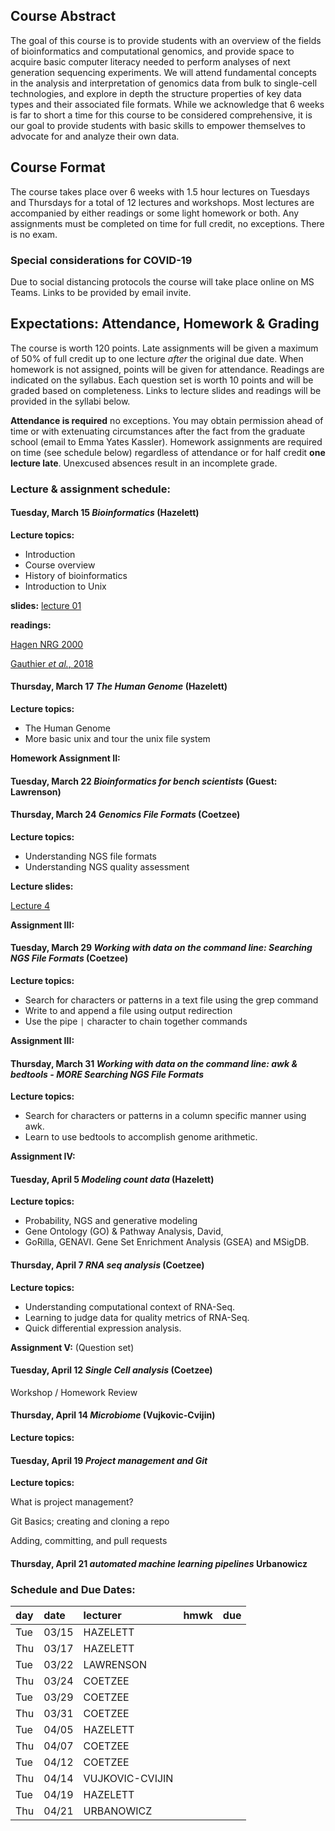 ## Course Abstract

The goal of this course is to provide students with an overview of 
the fields of bioinformatics and computational genomics, and provide
space to acquire basic computer literacy needed to perform analyses of
next generation sequencing experiments. We will attend fundamental 
concepts in the analysis and interpretation of genomics data from bulk
to single-cell technologies, and explore in depth the structure 
properties of key data types and their associated file formats. While we
acknowledge that 6 weeks is far to short a time for this course to be 
considered comprehensive, it is our goal to provide students with basic
skills to empower themselves to advocate for and analyze their own data.

## Course Format

The course takes place over 6 weeks with 1.5 hour lectures on Tuesdays
and Thursdays for a total of 12 lectures and workshops. Most lectures
are accompanied by either readings or some light homework or both. Any
assignments must be completed on time for full credit, no exceptions.
There is no exam.

### Special considerations for COVID-19

Due to social distancing protocols the course will take place online on
MS Teams. Links to be provided by email invite.

## Expectations: Attendance, Homework & Grading

The course is worth 120 points. Late assignments will be given a 
maximum of 50% of full credit up to one lecture *after* the original 
due date. When homework is not assigned, points will be given for 
attendance. Readings are indicated on the syllabus. Each question set 
is worth 10 points and will be graded based on completeness. Links to 
lecture slides and readings will be provided in the syllabi below.

**Attendance is required** no exceptions. You may obtain permission
ahead of time or with extenuating circumstances after the fact from the
graduate school (email to Emma Yates Kassler). Homework assignments are
required on time (see schedule below) regardless of attendance or for
half credit **one lecture late**. Unexcused absences result in an
incomplete grade.

### Lecture & assignment schedule:

#### Tuesday, March 15 *Bioinformatics* (Hazelett)

**Lecture topics:**
- Introduction
- Course overview
- History of bioinformatics
- Introduction to Unix

**slides:** [lecture 01](https://docs.google.com/presentation/d/1b556fkP4JOXSbFrGgs_vyuoOCaFqzJzxdtXENG_U6_4/edit#slide=id.g117cec35c7b_0_0)

**readings:**

[Hagen NRG 2000](https://www.nature.com/articles/35042090)

[Gauthier _et al._, 2018](https://academic.oup.com/bib/article/20/6/1981/5066445)

#### Thursday, March 17 *The Human Genome* (Hazelett)

**Lecture topics:** 
- The Human Genome
- More basic unix and tour the unix file system

**Homework Assignment II:** 

#### Tuesday, March 22 *Bioinformatics for bench scientists* (Guest: Lawrenson)

#### Thursday, March 24 *Genomics File Formats* (Coetzee)

**Lecture topics:** 
- Understanding NGS file formats
- Understanding NGS quality assessment

**Lecture slides:**

[Lecture 4](lecture%204/file_formats.md)

**Assignment III:** 

#### Tuesday, March 29 *Working with data on the command line: Searching NGS File Formats* (Coetzee)

**Lecture topics:** 
- Search for characters or patterns in a text file using the grep command
- Write to and append a file using output redirection
- Use the pipe `|` character to chain together commands

**Assignment III:** 

#### Thursday, March 31  *Working with data on the command line: awk & bedtools - *MORE* Searching NGS File Formats*

**Lecture topics:** 
- Search for characters or patterns in a column specific manner using awk.
- Learn to use bedtools to accomplish genome arithmetic.

**Assignment IV:** 

#### Tuesday, April 5 *Modeling count data* (Hazelett)

**Lecture topics:** 
- Probability, NGS and generative modeling
- Gene Ontology (GO) & Pathway Analysis, David,
- GoRilla, GENAVI. Gene Set Enrichment Analysis (GSEA) and MSigDB.

#### Thursday, April 7 *RNA seq analysis* (Coetzee)

**Lecture topics:** 

- Understanding computational context of RNA-Seq.
- Learning to judge data for quality metrics of RNA-Seq.
- Quick differential expression analysis.

**Assignment V:** (Question set)

#### Tuesday, April 12 *Single Cell analysis* (Coetzee)

Workshop / Homework Review

#### Thursday, April 14 *Microbiome* (Vujkovic-Cvijin)

**Lecture topics:** 

#### Tuesday, April 19 *Project management and Git*

**Lecture topics:** 

What is project management?

Git Basics; creating and cloning a repo

Adding, committing, and pull requests

#### Thursday, April 21 *automated machine learning pipelines* Urbanowicz


### Schedule and Due Dates:

| day | date  | lecturer  | hmwk | due  |
| :-- | :---- | :-------- | :--- | :--- |
| Tue | 03/15 | HAZELETT  |      |      |
| Thu | 03/17 | HAZELETT  |      |      |
| Tue | 03/22 | LAWRENSON |      |      |
| Thu | 03/24 | COETZEE   |      |      |
| Tue | 03/29 | COETZEE   |      |      |
| Thu | 03/31 | COETZEE   |      |      |
| Tue | 04/05 | HAZELETT  |      |      |
| Thu | 04/07 | COETZEE   |      |      |
| Tue | 04/12 | COETZEE   |      |      |
| Thu | 04/14 | VUJKOVIC-CVIJIN |      |      |
| Tue | 04/19 | HAZELETT  |      |      |
| Thu | 04/21 | URBANOWICZ |      |      |

